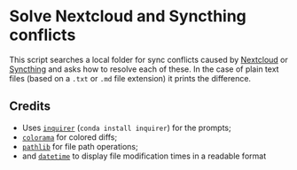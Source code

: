 # Solve Nextcloud and Syncthing conflicts

This script searches a local folder for sync conflicts caused by [Nextcloud](https://nextcloud.com/) or [Syncthing](https://syncthing.net/) and asks how to resolve each of these. In the case of plain text files (based on a `.txt` or `.md` file extension) it prints the difference.

## Credits

- Uses [`inquirer`](https://python-inquirer.readthedocs.io/en/latest/) (`conda install inquirer`) for the prompts;
- [`colorama`](https://github.com/tartley/colorama) for colored diffs;
- [`pathlib`](https://docs.python.org/3/library/pathlib.html) for file path operations;
- and [`datetime`](https://docs.python.org/3/library/datetime.html) to display file modification times in a readable format
